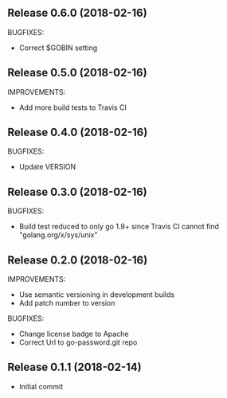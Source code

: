 ## Release 0.6.0 (2018-02-16)

BUGFIXES:

* Correct $GOBIN setting

## Release 0.5.0 (2018-02-16)

IMPROVEMENTS:

* Add more build tests to Travis CI

## Release 0.4.0 (2018-02-16)

BUGFIXES:

* Update VERSION

## Release 0.3.0 (2018-02-16)

BUGFIXES:

* Build test reduced to only go 1.9+ since 
  Travis CI cannot find "golang.org/x/sys/unix"

## Release 0.2.0 (2018-02-16)

IMPROVEMENTS:

* Use semantic versioning in development builds
* Add patch number to version

BUGFIXES:

* Change license badge to Apache
* Correct Url to go-password.git repo

## Release 0.1.1 (2018-02-14)

* Initial commit

